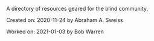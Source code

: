 A directory of resources geared for the blind community.

Created on: 2020-11-24
by Abraham A. Sweiss

Worked on: 2021-01-03
by Bob Warren
